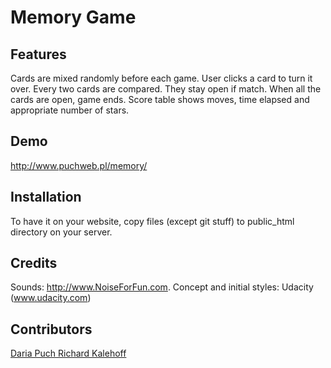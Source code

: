 # Memory Game

## Features
Cards are mixed randomly before each game.
User clicks a card to turn it over.
Every two cards are compared. They stay open if match. When all the cards are open, game ends.
Score table shows moves, time elapsed and appropriate number of stars.

## Demo

http://www.puchweb.pl/memory/

## Installation

To have it on your website, copy files (except git stuff) to public_html directory on your server.

## Credits
Sounds: http://www.NoiseForFun.com.
Concept and initial styles: Udacity (www.udacity.com)

## Contributors
<a href="https://github.com/dar-puch"> Daria Puch </a>
<a href="https://github.com/richardkalehoff">Richard Kalehoff </a>
